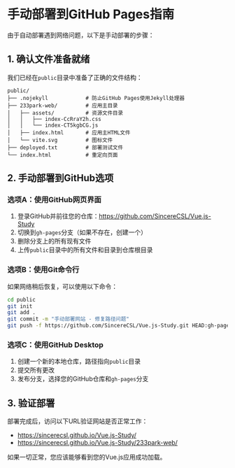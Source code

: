 # 手动部署到GitHub Pages指南

由于自动部署遇到网络问题，以下是手动部署的步骤：

## 1. 确认文件准备就绪

我们已经在`public`目录中准备了正确的文件结构：

```
public/
├── .nojekyll            # 防止GitHub Pages使用Jekyll处理器
├── 233park-web/         # 应用主目录
│   ├── assets/          # 资源文件目录
│   │   ├── index-CcRraY2h.css
│   │   └── index-CT5kgbCG.js
│   ├── index.html       # 应用主HTML文件
│   └── vite.svg         # 图标文件
├── deployed.txt         # 部署测试文件
└── index.html           # 重定向页面
```

## 2. 手动部署到GitHub选项

### 选项A：使用GitHub网页界面

1. 登录GitHub并前往您的仓库：https://github.com/SincereCSL/Vue.js-Study
2. 切换到`gh-pages`分支（如果不存在，创建一个）
3. 删除分支上的所有现有文件
4. 上传`public`目录中的所有文件和目录到仓库根目录

### 选项B：使用Git命令行

如果网络稍后恢复，可以使用以下命令：

```bash
cd public
git init
git add .
git commit -m "手动部署网站 - 修复路径问题"
git push -f https://github.com/SincereCSL/Vue.js-Study.git HEAD:gh-pages
```

### 选项C：使用GitHub Desktop

1. 创建一个新的本地仓库，路径指向`public`目录
2. 提交所有更改
3. 发布分支，选择您的GitHub仓库和`gh-pages`分支

## 3. 验证部署

部署完成后，访问以下URL验证网站是否正常工作：

- https://sincerecsl.github.io/Vue.js-Study/
- https://sincerecsl.github.io/Vue.js-Study/233park-web/

如果一切正常，您应该能够看到您的Vue.js应用成功加载。 